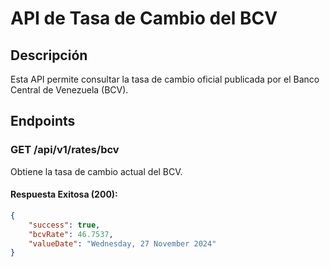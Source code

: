 # API de Tasa de Cambio del BCV

## **Descripción**
Esta API permite consultar la tasa de cambio oficial publicada por el Banco Central de Venezuela (BCV).

## **Endpoints**

### **GET /api/v1/rates/bcv**
Obtiene la tasa de cambio actual del BCV.

#### **Respuesta Exitosa (200):**
```json
{
    "success": true,
    "bcvRate": 46.7537,
    "valueDate": "Wednesday, 27 November 2024"
}
